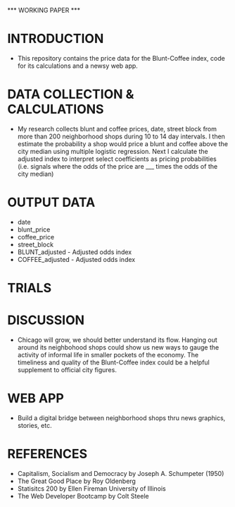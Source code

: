 *** WORKING PAPER ***

# INTRODUCTION

* This repository contains the price data for the Blunt-Coffee index, code for its calculations and a newsy web app. 

# DATA COLLECTION & CALCULATIONS

* My research collects blunt and coffee prices, date, street block from more than 200 neighborhood shops during 10 to 14 day intervals. I then estimate the probability a shop would price a blunt  and coffee above the city median using multiple logistic regression.  Next I calculate the adjusted index to interpret select coefficients as pricing probabilities (i.e.  signals where the odds of the price are ___ times the odds of the city median)

# OUTPUT DATA 

* date
* blunt_price
* coffee_price
* street_block
* BLUNT_adjusted - Adjusted odds index
* COFFEE_adjusted - Adjusted odds index

# TRIALS

# DISCUSSION

* Chicago will grow, we should better understand its flow. Hanging out around its neighbohood shops could show us new ways to gauge the activity of informal life in smaller pockets of the economy. The timeliness and quality of the Blunt-Coffee index could be a helpful supplement to official city figures.  

# WEB APP

* Build a digital bridge between neighborhood shops thru news graphics, stories, etc. 

# REFERENCES

* Capitalism, Socialism and Democracy by Joseph A. Schumpeter (1950)
* The Great Good Place by Roy Oldenberg
* Statisitcs 200 by Ellen Fireman University of Illinois
* The Web Developer Bootcamp by Colt Steele
